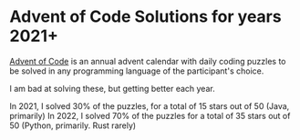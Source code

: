 # Advent of Code Solutions for years 2021+

[Advent of Code](https://adventofcode.com/) is an annual advent calendar with daily coding puzzles to be solved in any programming language of the participant's choice.

I am bad at solving these, but getting better each year. 

In 2021, I solved 30% of the puzzles, for a total of 15 stars out of 50  (Java, primarily)
In 2022, I solved 70% of the puzzles for a total of 35 stars out of 50   (Python, primarily. Rust rarely)

